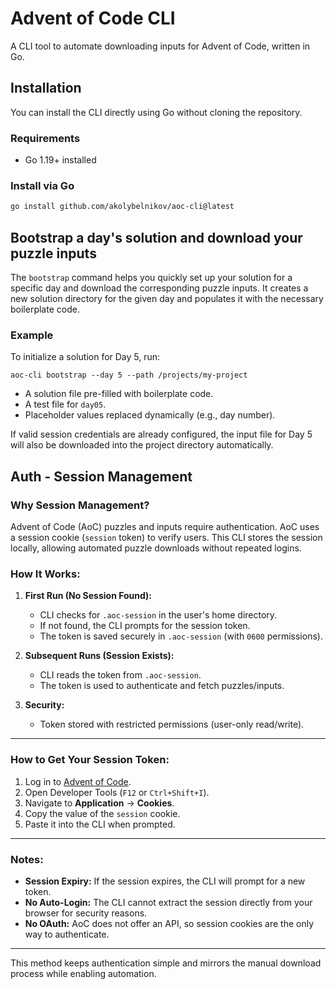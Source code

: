 # Advent of Code CLI

A CLI tool to automate downloading inputs for Advent of Code, written in Go.

## Installation

You can install the CLI directly using Go without cloning the repository.

### Requirements
- Go 1.19+ installed

### Install via Go
```bash
go install github.com/akolybelnikov/aoc-cli@latest
```

## Bootstrap a day's solution and download your puzzle inputs

The `bootstrap` command helps you quickly set up your solution for a specific day and download the corresponding puzzle 
inputs. It creates a new solution directory for the given day and populates it with the necessary boilerplate code.

### Example
To initialize a solution for Day 5, run:

```shell
aoc-cli bootstrap --day 5 --path /projects/my-project
```

- A solution file pre-filled with boilerplate code.
- A test file for `day05`.
- Placeholder values replaced dynamically (e.g., day number).

If valid session credentials are already configured, the input file for Day 5 will also be downloaded into the project 
directory automatically.

## Auth - Session Management

### Why Session Management?
Advent of Code (AoC) puzzles and inputs require authentication. AoC uses a session cookie (`session` token) to verify users. 
This CLI stores the session locally, allowing automated puzzle downloads without repeated logins.

### How It Works:
1. **First Run (No Session Found):**
    - CLI checks for `.aoc-session` in the user's home directory.
    - If not found, the CLI prompts for the session token.
    - The token is saved securely in `.aoc-session` (with `0600` permissions).

2. **Subsequent Runs (Session Exists):**
    - CLI reads the token from `.aoc-session`.
    - The token is used to authenticate and fetch puzzles/inputs.

3. **Security:**
    - Token stored with restricted permissions (user-only read/write).

---

### How to Get Your Session Token:
1. Log in to [Advent of Code](https://adventofcode.com).
2. Open Developer Tools (`F12` or `Ctrl+Shift+I`).
3. Navigate to **Application** -> **Cookies**.
4. Copy the value of the `session` cookie.
5. Paste it into the CLI when prompted.

---

### Notes:
- **Session Expiry:** If the session expires, the CLI will prompt for a new token.
- **No Auto-Login:** The CLI cannot extract the session directly from your browser for security reasons.
- **No OAuth:** AoC does not offer an API, so session cookies are the only way to authenticate.

---

This method keeps authentication simple and mirrors the manual download process while enabling automation.

